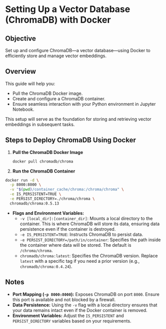# Setting Up a Vector Database (ChromaDB) with Docker

## Objective

Set up and configure ChromaDB—a vector database—using Docker to efficiently store and manage vector embeddings.

## Overview

This guide will help you:

- Pull the ChromaDB Docker image.
- Create and configure a ChromaDB container.
- Ensure seamless interaction with your Python environment in Jupyter Notebook.

This setup will serve as the foundation for storing and retrieving vector embeddings in subsequent tasks.

## Steps to Deploy ChromaDB Using Docker

1. **Pull the ChromaDB Docker Image**

   ```bash
   docker pull chromadb/chroma
   ```

2. **Run the ChromaDB Container**

  ```bash
  docker run -d \
    -p 8000:8000 \
    -v "$(pwd)/container_cache/chroma:/chroma/chroma" \
    -e IS_PERSISTENT=TRUE \
    -e PERSIST_DIRECTORY=./chroma/chroma \
    chromadb/chroma:0.5.13
  ```

   - **Flags and Environment Variables:**
     - `-v [local_dir]:[container_dir]`: Mounts a local directory to the container. This is where ChromaDB will store its data, ensuring data persistence even if the container is destroyed.
     - `-e IS_PERSISTENT=TRUE`: Instructs ChromaDB to persist data.
     - `-e PERSIST_DIRECTORY=/path/in/container`: Specifies the path inside the container where data will be stored. The default is `/chroma/chroma`.
     - `chromadb/chroma:latest`: Specifies the ChromaDB version. Replace `latest` with a specific tag if you need a prior version (e.g., `chromadb/chroma:0.4.24`).

## Notes

- **Port Mapping (`-p 8000:8000`):** Exposes ChromaDB on port `8000`. Ensure this port is available and not blocked by a firewall.
- **Data Persistence:** Using the `-v` flag with a local directory ensures that your data remains intact even if the Docker container is removed.
- **Environment Variables:** Adjust the `IS_PERSISTENT` and `PERSIST_DIRECTORY` variables based on your requirements.